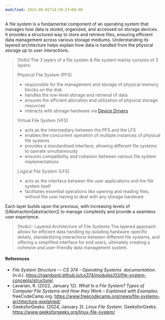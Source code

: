 ```yaml
---
modified: 2024-09-01T14:50:57+08:00
---
```

A file system is a fundamental component of an operating system that manages how data is stored, organized, and accessed on storage devices. It provides a structured way to store and retrieve files, ensuring efficient data management across various storage mediums. Understanding its layered architecture helps explain how data is handled from the physical storage up to user interactions.

>[!info] The 3 layers of a file system
>A file system mainly consists of 3 layers: 
>
>Physical File System (PFS)
>	- responsible for the management and storage of physical memory blocks on the disk
>	- handles the low-level storage and retrieval of data
>	- ensures the efficient allocation and utilization of physical storage resources
>	- interacts with storage hardware via [Device Drivers](https://www.spiceworks.com/tech/devops/articles/what-is-device-driver/)
>	  
>Virtual File System (VFS)
>	- acts as the intermediary between the PFS and the LFS
>	- enables the concurrent operation of multiple instances of physical file systems
>	- provides a standardised interface, allowing different file systems to operate simultaneously
>	- ensures compatibility and cohesion between various file system implementations
>	
>Logical File System (LFS)
>	- acts as the interface between the user applications and the file system itself
>	- facilitates essential operations like opening and reading files, without the user having to deal with any storage hardware

Each layer builds upon the previous, with increasing levels of [[Abstraction|abstraction]] to manage complexity and provide a seamless user experience.

>[!todo]- Layered Architecture of File Systems
>The layered approach allows for efficient data handling by isolating hardware-specific details, standardizing interactions between different file systems, and offering a simplified interface for end users, ultimately creating a cohesive and user-friendly data management system.

#### References
- _File System Structure — CS 374 - Operating Systems  documentation_. (n.d.). https://rgambord.github.io/cs374/modules/03/file-system-concepts/structure/
- Lavarian, R. (2022, January 12). _What Is a File System? Types of Computer File Systems and How they Work – Explained with Examples_. freeCodeCamp.org. https://www.freecodecamp.org/news/file-systems-architecture-explained/
- GeeksforGeeks. (2024, January 3). _Linux File System_. GeeksforGeeks. https://www.geeksforgeeks.org/linux-file-system/